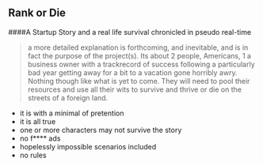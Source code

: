 ## Rank or Die
####A Startup Story and a real life survival chronicled in pseudo real-time

>a more detailed explanation is forthcoming, and inevitable, and is in fact the purpose of the project(s).
Its about 2 people, Americans, 1 a business owner with a trackrecord of success following a particularly bad year getting away for a bit to a vacation gone horribly awry. Nothing though like what is yet to come. They will need to pool their resources and use all their wits to survive and thrive or die on the streets of a foreign land.

- it is with a minimal of pretention
- it is all true
- one or more characters may not survive the story
- no f**** ads
- hopelessly impossible scenarios included
- no rules





